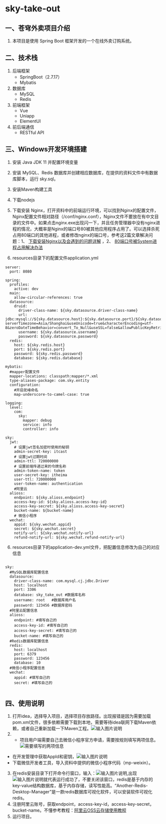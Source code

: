 # sky-take-out

## 一、苍穹外卖项目介绍
1. 本项目是使用 Spring Boot 框架开发的一个在线外卖订购系统。
 
## 二、技术栈

1. 后端框架
    - SpringBoot（2.7.17）
    - Mybatis
2. 数据库
    - MySQL
    - Redis
3. 前端框架
    - Vue
    - Uniapp
    - ElementUI
4. 前后端通信
    - RESTful API

## 三、Windows开发环境搭建
1. 安装 Java JDK 11 并配置环境变量
2. 安装 MySQL、Redis 数据库并创建相应数据库，在提供的资料文件中有数据库脚本，运行 sky.sql。
3. 安装Maven构建工具
1. 下载nodejs
5. 下载安装 Nginx，打开资料中的前端运行环境，可以找到Nginx的配置文件，Nginx配置文件相对路径（/conf/nginx.conf），Nginx文件不要放在有中文目录的文件中。如果点击nginx.exe出现闪一下，并且任务管理器中没有nginx进程的情况，大概率是Nginx的端口号80被其他应用程序占用了。可以选择杀死占用80端口的其他进程，或者修改nginx的端口号，参考这2篇文章解决问题：1、 [下载安装Nginx以及会遇到的问题详解](https://blog.csdn.net/cxy_ydj/article/details/122866499?ops_request_misc=%257B%2522request%255Fid%2522%253A%2522170476952216800213042819%2522%252C%2522scm%2522%253A%252220140713.130102334..%2522%257D&request_id=170476952216800213042819&biz_id=0&utm_medium=distribute.pc_search_result.none-task-blog-2~all~sobaiduend~default-1-122866499-null-null.142^v99^pc_search_result_base7&utm_term=nginx%E7%AB%AF%E5%8F%A3%E5%8F%B7%E8%A2%AB%E5%8D%A0%E7%94%A8&spm=1018.2226.3001.4187)
，2、 [80端口号被System进程占用解决办法](https://www.cnblogs.com/xwgcxk/p/11819018.html)


5. resources目录下的配置文件application.yml

```
server:
  port: 8080

spring:
  profiles:
    active: dev
  main:
    allow-circular-references: true
  datasource:
    druid:
      driver-class-name: ${sky.datasource.driver-class-name}
      url: jdbc:mysql://${sky.datasource.host}:${sky.datasource.port}/${sky.datasource.database}?serverTimezone=Asia/Shanghai&useUnicode=true&characterEncoding=utf-8&zeroDateTimeBehavior=convert_To_Null&useSSL=false&allowPublicKeyRetrieval=true
      username: ${sky.datasource.username}
      password: ${sky.datasource.password}
  redis:
    host: ${sky.redis.host}
    port: ${sky.redis.port}
    password: ${sky.redis.password}
    database: ${sky.redis.database}

mybatis:
  #mapper配置文件
  mapper-locations: classpath:mapper/*.xml
  type-aliases-package: com.sky.entity
  configuration:
    #开启驼峰命名
    map-underscore-to-camel-case: true

logging:
  level:
    com:
      sky:
        mapper: debug
        service: info
        controller: info

sky:
  jwt:
    # 设置jwt签名加密时使用的秘钥
    admin-secret-key: itcast
    # 设置jwt过期时间
    admin-ttl: 720000000
    # 设置前端传递过来的令牌名称
    admin-token-name: token
    user-secret-key: itheima
    user-ttl: 720000000
    user-token-name: authentication
    #阿里云
  alioss:
    endpoint: ${sky.alioss.endpoint}
    access-key-id: ${sky.alioss.access-key-id}
    access-key-secret: ${sky.alioss.access-key-secret}
    bucket-name: ${bucket-name}
    # 微信小程序
  wechat:
    appid: ${sky.wechat.appid}
    secret: ${sky.wechat.secret}
    notify-url: ${sky.wechat.notify-url}
    refund-notify-url: ${sky.wechat.refund-notify-url}
```
6. resources目录下的application-dev.yml文件，把配置信息修改为自己的对应信息

```

sky:
  #MySQL数据库配置信息
  datasource:
    driver-class-name: com.mysql.cj.jdbc.Driver
    host: localhost
    port: 3306
    database: sky_take_out #数据库名称
    username: root   #数据库用户名
    password: 123456 #数据库密码
  #阿里云配置信息
  alioss:
    endpoint: #填写自己的
    access-key-id: #填写自己的
    access-key-secret: #填写自己的
    bucket-name: #填写自己的
  #Redis数据库配置信息
  redis:
    host: localhost
    port: 6379
    password: 123456
    database: 10
  #微信小程序配置信息
  wechat:
    appid: #填写自己的
    secret: #填写自己的
   
```

## 四、使用说明

1.  打开idea，选择导入项目，选择项目存放路径。出现报错是因为需要加载pom.xml文件，很多依赖需要下载到本地，需要等待idea联网下载Maven依赖，或者自己重新加载一下Maven工程。![输入图片说明](https://foruda.gitee.com/images/1704768955708515740/c2a3e452_12656867.png "屏幕截图")
2.  - 项目用户端需要自己去微信小程序官方申请，需要按规则填写两项信息。![需要填写的两项信息](https://foruda.gitee.com/images/1704770234690370899/d1729420_12656867.png "屏幕截图") 
- 在开发管理中获取AppId和密钥，![输入图片说明](https://foruda.gitee.com/images/1704771236069651885/3603e50b_12656867.png "屏幕截图")
- 下载微信开发者工具，导入资料中提供的微信小程序代码（mp-weixin）。
3.  在redis安装目录下打开命令行窗口，输入：![输入图片说明](https://foruda.gitee.com/images/1704771851238671981/ec5463c7_12656867.png "屏幕截图"),出现![输入图片说明](https://foruda.gitee.com/images/1704771901221137687/75d3d5b7_12656867.png "屏幕截图")就代表运行成功了，不要关闭该窗口，redis是基于内存的key-value结构数据库，基于内存存储，读写性能高。“Another-Redis-Desktop-Manager”是一款redis数据库可视化软件，可以安装软件可视化redis。
1. 注册阿里云账号，获取endpoint，access-key-id，access-key-secret，bucket-name。不懂参考教程：[阿里云OSS云存储使用教程](https://blog.csdn.net/weixin_48701521/article/details/132026512?ops_request_misc=&request_id=&biz_id=102&utm_term=%E9%98%BF%E9%87%8C%E4%BA%91%E4%BD%BF%E7%94%A8%E6%95%99%E7%A8%8B&utm_medium=distribute.pc_search_result.none-task-blog-2~all~sobaiduweb~default-6-132026512.nonecase&spm=1018.2226.3001.4187)
4. 运行项目。




